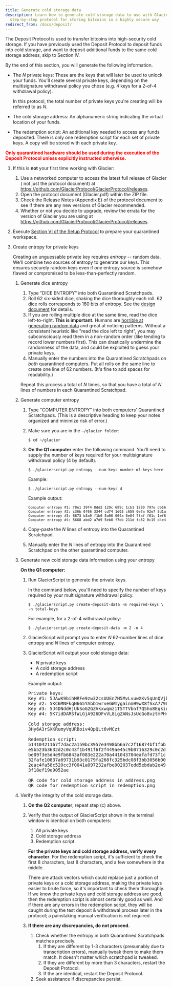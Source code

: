```yaml
---
title: Generate cold storage data
description: Learn how to generate cold storage data to use with Glacier, the
  step-by-step protocol for storing bitcoins in a highly secure way
redirect_from: /docs/deposit/
---
```


The Deposit Protocol is used to transfer bitcoins into high-security cold storage. If you have previously used the
Deposit Protocol to deposit funds into cold storage, and want to deposit
additional funds to the same cold storage address, skip to Section IV.

By the end of this section, you will generate the following information.

* The <span class="danger">*N* private keys</span>: These are the keys that will later
be used to unlock your funds. You'll create several private keys, depending on the
multisignature withdrawal policy you chose (e.g. 4 keys for a 2-of-4 withdrawal
policy).

  In this protocol, the total number of private keys you're creating will be
referred to as *N*.
* The <span class="warning">cold storage address</span>: An alphanumeric
string indicating the virtual location of your funds.
* The <span class="warning">redemption script</span>: An additional key
needed to access any funds deposited. There is only one redemption script for
each set of private keys. A copy will be stored with each private key.

**<span style="color: red;">Only quarantined hardware should be used during the execution of the Deposit
Protocol unless explicitly instructed otherwise.</span>**

1. If this is **not** your first time working with Glacier:
    1. Use a networked computer to access the latest full release of Glacier
    ( not just the protocol document) at <https://github.com/GlacierProtocol/GlacierProtocol/releases>.
    2. Open the protocol document (Glacier.pdf) within the ZIP file.
    3. Check the Release Notes (Appendix E) of the protocol document to see if
    there are any new versions of Glacier recommended.
    4. Whether or not you decide to upgrade, review the errata for the version
    of Glacier you are using at <https://github.com/GlacierProtocol/GlacierProtocol/releases>.
2. Execute [Section VI of the Setup Protocol](/docs/setup/quarantined-workspace/) to
prepare your quarantined workspace.
3. Create entropy for private keys

    Creating an unguessable private key requires
    *entropy* -- random data. We'll combine two sources of entropy to generate
    our keys. This ensures securely random keys even if *one* entropy source is
    somehow flawed or compromised to be less-than-perfectly random.

    1. Generate dice entropy
        1. Type "DICE ENTROPY" into both Quarantined Scratchpads.
        2. Roll 62 six-sided dice, shaking the dice thoroughly each roll.
        62 dice rolls corresponds to 160 bits of entropy. See the
        [design document](/docs/design-doc/overview) for details.
        3. If you are rolling multiple dice at the same time, read the
        dice left-to-right. **This is important.** Humans are
        [horrible at generating random data](https://journals.plos.org/plosone/article?id=10.1371/journal.pone.0041531)
        and great at noticing patterns. Without a consistent heuristic like
        "read the dice left to right", you may subconsciously read them in a
        non-random order (like tending to record lower numbers first).
        This can drastically undermine the randomness of the data, and could be
        exploited to guess your private keys.
        4. Manually enter the <span class="danger">numbers</span> into the
        Quarantined Scratchpads on *both* quarantined computers. Put all rolls on
        the same line to create
        <span class="danger">one line of 62 numbers</span>. (It's fine to add
        spaces for readability.)

       Repeat this process a total of *N* times, so that you have a total of <span
       class="danger">*N* lines of numbers</span> in each Quarantined Scratchpad.

    2. Generate computer entropy    
        1. Type "COMPUTER ENTROPY" into both computers' Quarantined Scratchpads.
        (This is a descriptive heading to keep your notes organized and minimize
        risk of error.)
        2. Make sure you are in the `~/glacier folder`:
           ```
           $ cd ~/glacier
           ```
        3. **On the Q1 computer** enter the following command. You'll need to supply
        the number of keys required for your multisignature withdrawal policy
        (4 by default).
           <pre><code>$ ./glacierscript.py entropy --num-keys <span class="primary">number-of-keys-here</span>
           </code></pre>

           Example:
           ```
           $ ./glacierscript.py entropy --num-keys 4
           ```
           Example output:

           <pre><span class="danger" style="font-size: 11px;">Computer entropy #1: f8e1 39f4 8dd2 129c 689c 1cb1 1280 79fe db56 573f
           Computer entropy #2: c36b 0f66 3344 cd74 1d03 c659 0e7a 92e7 5d1a 663b
           Computer entropy #3: 6873 b3a9 f1b6 5a06 064a 6e84 7faf f61c 1ef6 5407
           Computer entropy #4: 5668 abd2 a7d9 5eb8 f7db 211d fc82 0c15 d4e4 0a04</span></pre>
        4. Copy-paste the <span class="danger">*N* lines of entropy</span> into the
        Quarantined Scratchpad.
        5. Manually enter the <span class="danger">*N* lines of entropy</span>
        into the Quarantined Scratchpad on the other quarantined computer.


    3. Generate new cold storage data information using your entropy

       **On the Q1 computer:**
        1. Run GlacierScript to generate the private keys.

           In the command below, you'll need to specify the number of keys required
           by your multisignature withdrawal policy.
           <pre><code>$ ./glacierscript.py create-deposit-data -m <span class="primary">required-keys</span> \
           -n <span class="primary">total-keys</span>
           </code></pre>

           For example, for a 2-of-4 withdrawal policy:
           ```
           $ ./glacierscript.py create-deposit-data -m 2 -n 4
           ```
        2. GlacierScript will prompt you to enter *N* 62-number lines of dice entropy and *N* lines of computer entropy.
        3. GlacierScript will output your cold storage data:
            * *N* private keys
            * A cold storage address
            * A redemption script

           Example output:

           <pre><span class="danger">Private keys:
           Key #1: 5JAwK9bihMRFe9zw32csUUEn7N5MvLvuwXKv5qUnQVjbthZyuwQ
           Key #2: 5KC6MNFkqN665YAbb1wrveGWmygainm99wX8fSxA779UZh3yP2t
           Key #3: 5J4DNddHjUkSoG2GZAkxwqmz1T5TTVbnf7Q5ho8Eqkinbc2hvSe
           Key #4: 5K7idDARSfWLGjA926DFvVL8igZANsJsUcGo8vztmPH45iScp8K</span>

           <span class="warning" style="white-space: pre-wrap;">Cold storage address:
           3Hy6A3rSXKRumyVqURBoiv4QpQLt6vMCzt

           Redemption script:
           51410421167f7dac2a159bc3957e3498bb6a7c2f16874bf1fbbe5b523b3632d2c0c43f1b491f6f2f449ae45c9b0716329c0c2dbe09f3e5d4e9fb6843af083e222a70a441043704eafafd73f1c32fafe10837a69731b93c0179fa268fc325bdc08f3bb3056b002eac4fa58c520cc3f0041a097232afbe002037edd5ebdab2e493f18ef19e9052ae</span>

           QR code for cold storage address in address.png
           QR code for redemption script in redemption.png</pre>

    4. Verify the integrity of the cold storage data.
        1. **On the Q2 computer**, repeat step (c) above.
        2. Verify that the output of GlacierScript shown in the terminal
        window is identical on both computers:
            1. <span class="danger">All private keys</span>
            2. <span class="warning">Cold storage address</span>
            3. <span class="warning">Redemption script</span>

            **For the private keys and cold storage address, verify every
            character**. For the redemption script, it's sufficient to check
            the first 8 characters, last 8 characters, and a few somewhere in
            the middle.

            There are attack vectors which could replace just a portion of private
            keys or a cold storage address, making the private keys easier to brute
            force, so it's important to check them thoroughly. If we know the private keys
            and cold storage address are good, then the redemption script is almost
            certainly good as well. And if there are any errors in the redemption script,
            they will be caught during the test deposit & withdrawal process later in the
            protocol; a painstaking manual verification is not required.

        3. **If there are any discrepancies, do not proceed.**
            1. Check whether the entropy in both Quarantined Scratchpads matches
            precisely.
                1. If they are different by 1-3 characters (presumably due to
                transcription errors), manually tweak them to make them match.
                It doesn't matter which scratchpad is tweaked.
                2. If they are different by more than 3 characters, restart the
                Deposit Protocol.
                3. If the are identical, restart the Deposit Protocol.
            2. Seek assistance if discrepancies persist.
